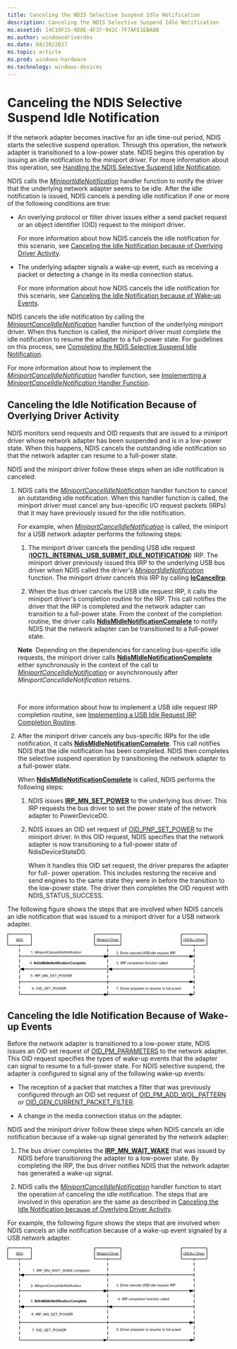 ```yaml
---
title: Canceling the NDIS Selective Suspend Idle Notification
description: Canceling the NDIS Selective Suspend Idle Notification
ms.assetid: 14C19F15-9D0E-4F37-942C-7F7AFE1EBA0B
ms.author: windowsdriverdev
ms.date: 04/20/2017
ms.topic: article
ms.prod: windows-hardware
ms.technology: windows-devices
---
```


# Canceling the NDIS Selective Suspend Idle Notification


If the network adapter becomes inactive for an idle time-out period, NDIS starts the selective suspend operation. Through this operation, the network adapter is transitioned to a low-power state. NDIS begins this operation by issuing an idle notification to the miniport driver. For more information about this operation, see [Handling the NDIS Selective Suspend Idle Notification](handling-the-ndis-selective-suspend-idle-notification.md).

NDIS calls the [*MiniportIdleNotification*](https://msdn.microsoft.com/library/windows/hardware/hh464092) handler function to notify the driver that the underlying network adapter seems to be idle. After the idle notification is issued, NDIS cancels a pending idle notification if one or more of the following conditions are true:

-   An overlying protocol or filter driver issues either a send packet request or an object identifier (OID) request to the miniport driver.

    For more information about how NDIS cancels the idle notification for this scenario, see [Canceling the Idle Notification because of Overlying Driver Activity](#cancel-due-to-driver-activity).

-   The underlying adapter signals a wake-up event, such as receiving a packet or detecting a change in its media connection status.

    For more information about how NDIS cancels the idle notification for this scenario, see [Canceling the Idle Notification because of Wake-up Events](#cancel-due-to-wake-up-events).

NDIS cancels the idle notification by calling the [*MiniportCancelIdleNotification*](https://msdn.microsoft.com/library/windows/hardware/hh464088) handler function of the underlying miniport driver. When this function is called, the miniport driver must complete the idle notification to resume the adapter to a full-power state. For guidelines on this process, see [Completing the NDIS Selective Suspend Idle Notification](completing-the-ndis-selective-suspend-idle-notification.md).

For more information about how to implement the [*MiniportCancelIdleNotification*](https://msdn.microsoft.com/library/windows/hardware/hh464088) handler function, see [Implementing a *MiniportCancelIdleNotification* Handler Function](implementing-a-miniportcancelidlenotification-handler-function.md).

## <a href="" id="cancel-due-to-driver-activity"></a>Canceling the Idle Notification Because of Overlying Driver Activity


NDIS monitors send requests and OID requests that are issued to a miniport driver whose network adapter has been suspended and is in a low-power state. When this happens, NDIS cancels the outstanding idle notification so that the network adapter can resume to a full-power state.

NDIS and the miniport driver follow these steps when an idle notification is canceled:

1.  NDIS calls the [*MiniportCancelIdleNotification*](https://msdn.microsoft.com/library/windows/hardware/hh464088) handler function to cancel an outstanding idle notification. When this handler function is called, the miniport driver must cancel any bus-specific I/O request packets (IRPs) that it may have previously issued for the idle notification.

    For example, when [*MiniportCancelIdleNotification*](https://msdn.microsoft.com/library/windows/hardware/hh464088) is called, the miniport for a USB network adapter performs the following steps:

    1.  The miniport driver cancels the pending USB idle request ([**IOCTL\_INTERNAL\_USB\_SUBMIT\_IDLE\_NOTIFICATION**](https://msdn.microsoft.com/library/windows/hardware/ff537270)) IRP. The miniport driver previously issued this IRP to the underlying USB bus driver when NDIS called the driver's [*MiniportIdleNotification*](https://msdn.microsoft.com/library/windows/hardware/hh464092) function. The miniport driver cancels this IRP by calling [**IoCancelIrp**](https://msdn.microsoft.com/library/windows/hardware/ff548338).

    2.  When the bus driver cancels the USB idle request IRP, it calls the miniport driver's completion routine for the IRP. This call notifies the driver that the IRP is completed and the network adapter can transition to a full-power state. From the context of the completion routine, the driver calls [**NdisMIdleNotificationComplete**](https://msdn.microsoft.com/library/windows/hardware/hh451491) to notify NDIS that the network adapter can be transitioned to a full-power state.

    **Note**  Depending on the dependencies for canceling bus-specific idle requests, the miniport driver calls [**NdisMIdleNotificationComplete**](https://msdn.microsoft.com/library/windows/hardware/hh451491) either synchronously in the context of the call to [*MiniportCancelIdleNotification*](https://msdn.microsoft.com/library/windows/hardware/hh464088) or asynchronously after *MiniportCancelIdleNotification* returns.

     

    For more information about how to implement a USB idle request IRP completion routine, see [Implementing a USB Idle Request IRP Completion Routine](implementing-a-usb-idle-request-irp-completion-routine.md).

2.  After the miniport driver cancels any bus-specific IRPs for the idle notification, it calls [**NdisMIdleNotificationComplete**](https://msdn.microsoft.com/library/windows/hardware/hh451491). This call notifies NDIS that the idle notification has been completed. NDIS then completes the selective suspend operation by transitioning the network adapter to a full-power state.

    When [**NdisMIdleNotificationComplete**](https://msdn.microsoft.com/library/windows/hardware/hh451491) is called, NDIS performs the following steps:

    1.  NDIS issues [**IRP\_MN\_SET\_POWER**](https://msdn.microsoft.com/library/windows/hardware/ff551744) to the underlying bus driver. This IRP requests the bus driver to set the power state of the network adapter to PowerDeviceD0.

    2.  NDIS issues an OID set request of [OID\_PNP\_SET\_POWER](https://msdn.microsoft.com/library/windows/hardware/ff569780) to the miniport driver. In this OID request, NDIS specifies that the network adapter is now transitioning to a full-power state of NdisDeviceStateD0.

        When it handles this OID set request, the driver prepares the adapter for full- power operation. This includes restoring the receive and send engines to the same state they were in before the transition to the low-power state. The driver then completes the OID request with NDIS\_STATUS\_SUCCESS.

The following figure shows the steps that are involved when NDIS cancels an idle notification that was issued to a miniport driver for a USB network adapter.

![diagram showing the idle notification resume process](images/ndis-ss-idle-notification-resume.png)

## <a href="" id="cancel-due-to-wake-up-events"></a>Canceling the Idle Notification Because of Wake-up Events


Before the network adapter is transitioned to a low-power state, NDIS issues an OID set request of [OID\_PM\_PARAMETERS](https://msdn.microsoft.com/library/windows/hardware/ff569768) to the network adapter. This OID request specifies the types of wake-up events that the adapter can signal to resume to a full-power state. For NDIS selective suspend, the adapter is configured to signal any of the following wake-up events:

-   The reception of a packet that matches a filter that was previously configured through an OID set request of [OID\_PM\_ADD\_WOL\_PATTERN](https://msdn.microsoft.com/library/windows/hardware/ff569764) or [OID\_GEN\_CURRENT\_PACKET\_FILTER](https://msdn.microsoft.com/library/windows/hardware/ff569575).

-   A change in the media connection status on the adapter.

NDIS and the miniport driver follow these steps when NDIS cancels an idle notification because of a wake-up signal generated by the network adapter:

1.  The bus driver completes the [**IRP\_MN\_WAIT\_WAKE**](https://msdn.microsoft.com/library/windows/hardware/ff551766) that was issued by NDIS before transitioning the adapter to a low-power state. By completing the IRP, the bus driver notifies NDIS that the network adapter has generated a wake-up signal.

2.  NDIS calls the [*MiniportCancelIdleNotification*](https://msdn.microsoft.com/library/windows/hardware/hh464088) handler function to start the operation of canceling the idle notification. The steps that are involved in this operation are the same as described in [Canceling the Idle Notification because of Overlying Driver Activity](#cancel-due-to-driver-activity).

For example, the following figure shows the steps that are involved when NDIS cancels an idle notification because of a wake-up event signaled by a USB network adapter.

![diagram showing the idle notification wake-up process](images/ndis-ss-idle-notification-resume-wake.png)

 

 





